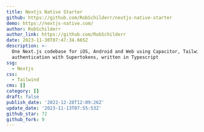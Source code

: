 ```yaml
---
title: Nextjs Native Starter
github: https://github.com/RobSchilderr/nextjs-native-starter
demo: https://nextjs-native.com/
author: RobSchilderr
author_link: https://github.com/RobSchilderr
date: 2023-11-30T07:47:34.665Z
description: >-
  One Next.js codebase for iOS, Android and Web using Capacitor, TailwindCSS and
  authentication with Supertokens, written in Typescript
ssg:
  - Nextjs
css:
  - Tailwind
cms: []
category: []
draft: false
publish_date: '2022-12-28T12:09:26Z'
update_date: '2023-11-13T07:55:53Z'
github_star: 72
github_fork: 9
---
```

